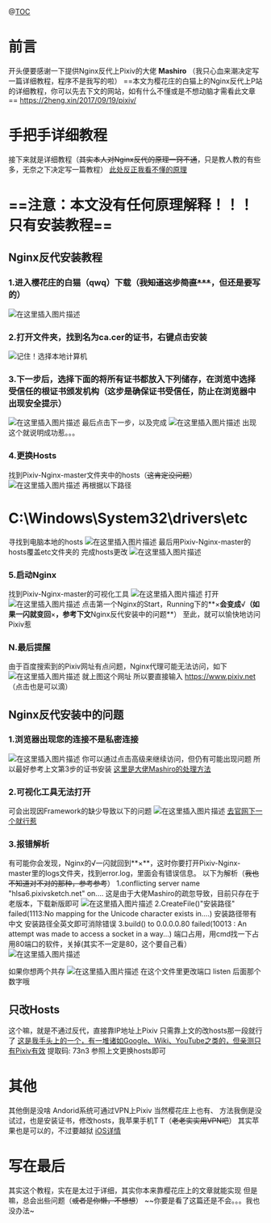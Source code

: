 @[TOC](樱花庄的白猫Pixiv-Nginx反代详细使用教程)

# 前言
开头便要感谢一下提供Nginx反代上Pixiv的大佬 **Mashiro**
（我只心血来潮决定写一篇详细教程，程序不是我写的啦）
==本文为樱花庄的白猫上的Nginx反代上P站的详细教程，你可以先去下文的网站，如有什么不懂或是不想动脑才需看此文章==
https://2heng.xin/2017/09/19/pixiv/
# 手把手详细教程
接下来就是详细教程（~~其实本人对Nginx反代的原理一窍不通~~，只是教人教的有些多，无奈之下决定写一篇教程）
[此处反正我看不懂的原理 ](https://digi.ninja/blog/domain_fronting.php)


==注意：本文没有任何原理解释！！！只有安装教程==
==

## Nginx反代安装教程
### 1.进入樱花庄的白猫（qwq）下载（~~我知道这步简直***~~，但还是要写的）
![在这里插入图片描述](https://img-blog.csdnimg.cn/20190811220524547.PNG?x-oss-process=image/watermark,type_ZmFuZ3poZW5naGVpdGk,shadow_10,text_aHR0cHM6Ly9ibG9nLmNzZG4ubmV0L3FxXzQwMDgyMTIx,size_16,color_FFFFFF,t_70)

### 2.打开文件夹，找到名为ca.cer的证书，右键点击安装
![记住！选择本地计算机](https://img-blog.csdnimg.cn/20190811220928101.PNG?x-oss-process=image/watermark,type_ZmFuZ3poZW5naGVpdGk,shadow_10,text_aHR0cHM6Ly9ibG9nLmNzZG4ubmV0L3FxXzQwMDgyMTIx,size_16,color_FFFFFF,t_70)
### 3.下一步后，选择下面的**将所有证书都放入下列储存**，在浏览中选择**受信任的根证书颁发机构**（**这步是确保证书受信任，防止在浏览器中出现安全提示**）
![在这里插入图片描述](https://img-blog.csdnimg.cn/20190811221642610.PNG?x-oss-process=image/watermark,type_ZmFuZ3poZW5naGVpdGk,shadow_10,text_aHR0cHM6Ly9ibG9nLmNzZG4ubmV0L3FxXzQwMDgyMTIx,size_16,color_FFFFFF,t_70)
最后点击下一步，以及完成
![在这里插入图片描述](https://img-blog.csdnimg.cn/20190811221826105.PNG)
出现这个就说明成功惹。。。

### 4.更换Hosts
找到Pixiv-Nginx-master文件夹中的hosts（~~这肯定没问题~~）
![在这里插入图片描述](https://img-blog.csdnimg.cn/20190811222457402.PNG?x-oss-process=image/watermark,type_ZmFuZ3poZW5naGVpdGk,shadow_10,text_aHR0cHM6Ly9ibG9nLmNzZG4ubmV0L3FxXzQwMDgyMTIx,size_16,color_FFFFFF,t_70)
再根据以下路径

C:\Windows\System32\drivers\etc
==
寻找到电脑本地的hosts
![在这里插入图片描述](https://img-blog.csdnimg.cn/20190811222838810.PNG?x-oss-process=image/watermark,type_ZmFuZ3poZW5naGVpdGk,shadow_10,text_aHR0cHM6Ly9ibG9nLmNzZG4ubmV0L3FxXzQwMDgyMTIx,size_16,color_FFFFFF,t_70)
最后用Pixiv-Nginx-master的hosts覆盖etc文件夹的
完成hosts更改
![在这里插入图片描述](https://img-blog.csdnimg.cn/20190811223032187.PNG?x-oss-process=image/watermark,type_ZmFuZ3poZW5naGVpdGk,shadow_10,text_aHR0cHM6Ly9ibG9nLmNzZG4ubmV0L3FxXzQwMDgyMTIx,size_16,color_FFFFFF,t_70)
### 5.启动Nginx
找到Pixiv-Nginx-master的可视化工具
![在这里插入图片描述](https://img-blog.csdnimg.cn/20190811223206402.PNG)
打开
![在这里插入图片描述](https://img-blog.csdnimg.cn/20190811223301842.PNG?x-oss-process=image/watermark,type_ZmFuZ3poZW5naGVpdGk,shadow_10,text_aHR0cHM6Ly9ibG9nLmNzZG4ubmV0L3FxXzQwMDgyMTIx,size_16,color_FFFFFF,t_70)
点击第一个Nginx的Start，Running下的**×**会变成**√**（如果一闪就变回**×**，参考下文**Nginx反代安装中的问题**）
至此，就可以愉快地访问Pixiv惹
### N.最后提醒
由于百度搜索到的Pixiv网址有点问题，Nginx代理可能无法访问，如下
![在这里插入图片描述](https://img-blog.csdnimg.cn/20190811223735299.png?x-oss-process=image/watermark,type_ZmFuZ3poZW5naGVpdGk,shadow_10,text_aHR0cHM6Ly9ibG9nLmNzZG4ubmV0L3FxXzQwMDgyMTIx,size_16,color_FFFFFF,t_70)
就上图这个网址
所以要直接输入    https://www.pixiv.net    （点击也是可以滴）
## Nginx反代安装中的问题
### 1.浏览器出现您的连接不是私密连接
![在这里插入图片描述](https://img-blog.csdnimg.cn/20190812090426295.png?x-oss-process=image/watermark,type_ZmFuZ3poZW5naGVpdGk,shadow_10,text_aHR0cHM6Ly9ibG9nLmNzZG4ubmV0L3FxXzQwMDgyMTIx,size_16,color_FFFFFF,t_70)
你可以通过点击高级来继续访问，但仍有可能出现问题
所以最好参考上文第3步的证书安装
[这里是大佬Mashiro的处理方法](https://github.com/mashirozx/Pixiv-Nginx/wiki/“您的链接不是私密链接”排查方法)
### 2.可视化工具无法打开
可会出现因Framework的缺少导致以下的问题
![在这里插入图片描述](https://img-blog.csdnimg.cn/20190812130036266.png?x-oss-process=image/watermark,type_ZmFuZ3poZW5naGVpdGk,shadow_10,text_aHR0cHM6Ly9ibG9nLmNzZG4ubmV0L3FxXzQwMDgyMTIx,size_16,color_FFFFFF,t_70)
[去官网下一个就行惹](https://docs.microsoft.com/zh-cn/dotnet/framework/install/on-windows-7)
### 3.报错解析
有可能你会发现，Nginx的√一闪就回到**×**，这时你要打开Pixiv-Nginx-master里的logs文件夹，找到error.log，里面会有错误信息。
以下为解析（~~我也不知道对不对的那种，参考参考~~）
1.conflicting server name "hlsa6.pixivsketch.net" on....
这是由于大佬Mashiro的疏忽导致，目前只存在于老版本，下载新版即可
![在这里插入图片描述](https://img-blog.csdnimg.cn/20190812091617378.png)
2.CreateFile()"安装路径" failed(1113:No mapping for the Unicode character exists in....)
安装路径带有中文
安装路径全英文即可消除错误
3.build() to 0.0.0.0.80 failed(10013 : An attempt was made to access a socket in a way...)
端口占用，用cmd找一下占用80端口的软件，关掉(其实不一定是80，这个要自己看）
![在这里插入图片描述](https://img-blog.csdnimg.cn/2019081212591713.png)

如果你想两个共存
![在这里插入图片描述](https://img-blog.csdnimg.cn/20190812125311619.png?x-oss-process=image/watermark,type_ZmFuZ3poZW5naGVpdGk,shadow_10,text_aHR0cHM6Ly9ibG9nLmNzZG4ubmV0L3FxXzQwMDgyMTIx,size_16,color_FFFFFF,t_70)
在这个文件里更改端口
listen 后面那个数字哦
## 只改Hosts
这个嘛，就是不通过反代，直接靠IP地址上Pixiv
只需靠上文的改hosts那一段就行了
[这是我手头上的一个，有一堆诸如Google、Wiki、YouTube之类的，但亲测只有Pixiv有效](https://pan.baidu.com/s/1HQpGPwALgKVRBYj8mdleKw)
提取码: 73n3
参照上文更换hosts即可
# 其他
其他倒是没啥
Andorid系统可通过VPN上Pixiv
当然樱花庄上也有、
方法我倒是没试过，也是安装证书，修改hosts，我苹果手机T T（~~老老实实用VPN吧~~）
其实苹果也是可以的，不过要越狱
[iOS详情](https://github.com/mashirozx/Pixiv-Nginx/wiki/iOS-修改-hosts-的方法)
# 写在最后
其实这个教程，实在是太过于详细，其实你本来靠樱花庄上的文章就能实现
但是嘛，总会出些问题（~~或者是你懒，不想想~~）
~~你要是看了这篇还是不会。。。我也没办法~
